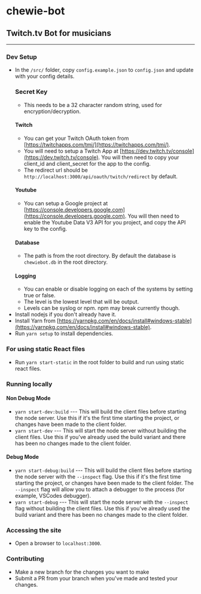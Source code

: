 # chewie-bot

## Twitch.tv Bot for musicians

---

### Dev Setup

- In the `/src/` folder, copy `config.example.json` to `config.json` and update with your config details.
  ### Secret Key
  - This needs to be a 32 character random string, used for encryption/decryption.
  #### Twitch
  - You can get your Twitch OAuth token from [https://twitchapps.com/tmi/](https://twitchapps.com/tmi/).
  - You will need to setup a Twitch App at [https://dev.twitch.tv/console](https://dev.twitch.tv/console). You will then need to copy your client_id and client_secret for the app to the config.
  - The redirect url should be `http://localhost:3000/api/oauth/twitch/redirect` by default.
  #### Youtube
  - You can setup a Google project at [https://console.developers.google.com](https://console.developers.google.com). You will then need to enable the Youtube Data V3 API for you project, and copy the API key to the config.
  #### Database
  - The path is from the root directory. By default the database is `chewiebot.db` in the root directory.
  #### Logging
  - You can enable or disable logging on each of the systems by setting true or false.
  - The level is the lowest level that will be output.
  - Levels can be syslog or npm. npm may break currently though.
- Install nodejs if you don't already have it.
- Install Yarn from [https://yarnpkg.com/en/docs/install#windows-stable](https://yarnpkg.com/en/docs/install#windows-stable).
- Run `yarn setup` to install dependencies.

### For using static React files

- Run `yarn start-static` in the root folder to build and run using static react files.

### Running locally

#### Non Debug Mode
- `yarn start-dev:build` --- This will build the client files before starting the node server. Use this if it's the first time starting the project, or changes have been made to the client folder.
- `yarn start-dev` --- This will start the node server without building the client files. Use this if you've already used the build variant and there has been no changes made to the client folder.

#### Debug Mode
- `yarn start-debug:build` --- This will build the client files before starting the node server with the `--inspect` flag. Use this if it's the first time starting the project, or changes have been made to the client folder. The `--inspect` flag will allow you to attach a debugger to the process (for example, VSCodes debugger).
- `yarn start-debug` --- This will start the node server with the `--inspect` flag without building the client files. Use this if you've already used the build variant and there has been no changes made to the client folder.

### Accessing the site

- Open a browser to `localhost:3000`.

### Contributing

- Make a new branch for the changes you want to make
- Submit a PR from your branch when you've made and tested your changes.

